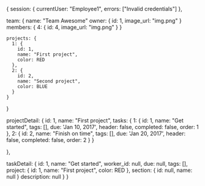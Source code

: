 {
  session: {
    currentUser: "Employee1",
    errors: ["Invalid credentials"]
  },

  team: {
    name: "Team Awesome"
    owner: {
      id: 1,
      image_url: "img.png"
    }
    members: {
      4: {
        id: 4,
        image_url: "img.png"
      }
    }

    projects: {
      1: {
        id: 1,
        name: "First project",
        color: RED
      },
      2: {
        id: 2,
        name: "Second project",
        color: BLUE
      }
    }
  }

  projectDetail: {
    id: 1,
    name: "First project",
    tasks: {
      1: {
        id: 1,
        name: "Get started",
        tags: [],
        due: 'Jan 10, 2017',
        header: false,
        completed: false,
        order: 1
      },
      2: {
        id: 2,
        name: "Finish on time",
        tags: [],
        due: 'Jan 20, 2017',
        header: false,
        completed: false,
        order: 2
      }
    }

  },

  taskDetail: {
    id: 1,
    name: "Get started",
    worker_id: null,
    due: null,
    tags: [],
    project: {
      id: 1,
      name: "First project",
      color: RED
    },
    section: {
      id: null,
      name: null
    }
    description: null
  }
}
